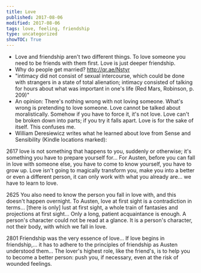 ```yaml
---
title: Love
published: 2017-08-06
modified: 2017-08-06
tags: love, feeling, friendship
type: uncategorized
showTOC: True
---
```




+ Love and friendship aren't two different things. To love someone you need to be friends with them first. Love is just deeper friendship.
+ Why do people get married? http://qr.ae/Nstyr
+ "intimacy did not consist of sexual intercourse, which could be done with strangers in a state of total alienation; intimacy consisted of talking for hours about what was important in one's life (Red Mars, Robinson, p. 209)"
+ An opinion: There's nothing wrong with not loving someone. What's wrong is pretending to love someone. Love cannot be talked about moralistically. Somehow if you have to force it, it's not love. Love can't be broken down into parts; if you try it falls apart. Love is for the sake of itself. This confuses me.
+ William Deresiewicz writes what he learned about love from Sense and Sensibility (Kindle locations marked):

2617 love is not something that happens to you, suddenly or otherwise; it's something you have to prepare yourself for... For Austen, before you can fall in love with someone else, you have to come to know yourself, you have to grow up. Love isn't going to magically transform you, make you into a better or even a different person, it can only work with what you already are... we have to learn to love.

2625 You also need to know the person you fall in love with, and this doesn't happen overnight. To Austen, love at first sight is a contradiction in terms... [there is only] lust at first sight, a whole train of fantasies and projections at first sight... Only a long, patient acquaintance is enough. A person's character could not be read at a glance. It is a person's character, not their body, with which we fall in love.

2801 Friendship was the very essence of love... If love begins in friendship,... it has to adhere to the principles of friendship as Austen understood them... The lover's highest role, like the friend's, is to help you to become a better person: push you, if necessary, even at the risk of wounded feelings.



